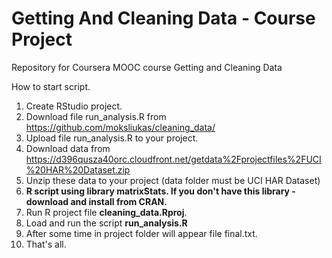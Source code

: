 # Getting And Cleaning Data - Course Project

Repository for Coursera MOOC course Getting and Cleaning Data

How to start script.

1. Create RStudio project.
2. Download file run_analysis.R from https://github.com/moksliukas/cleaning_data/
3. Upload file run_analysis.R to your project.
4. Download data from https://d396qusza40orc.cloudfront.net/getdata%2Fprojectfiles%2FUCI%20HAR%20Dataset.zip 
5. Unzip these data to your project (data folder must be UCI HAR Dataset)
6. **R script using library matrixStats. If you don't have this library - download and install from CRAN.**
7. Run R project file **cleaning_data.Rproj**.
8. Load and run the script **run_analysis.R**
8. After some time in project folder will appear file final.txt.
9. That's all.
